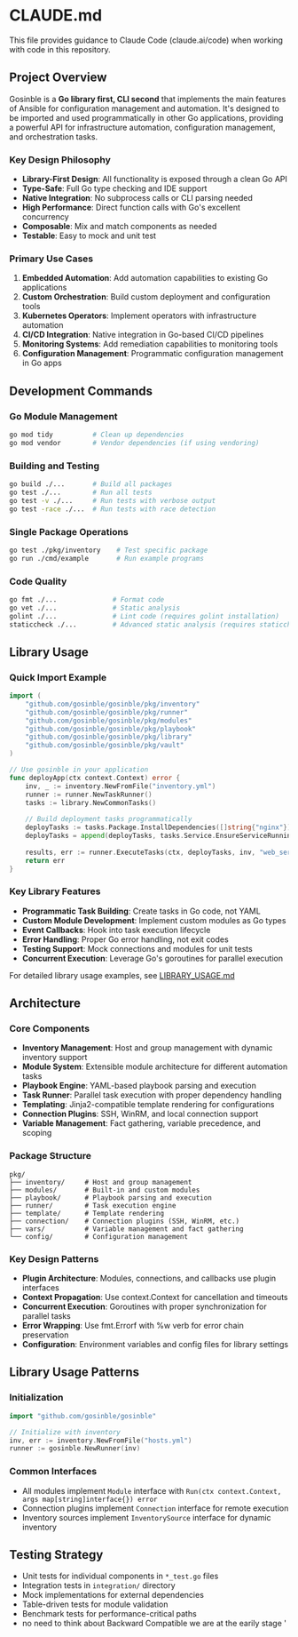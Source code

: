 # CLAUDE.md

This file provides guidance to Claude Code (claude.ai/code) when working with code in this repository.

## Project Overview
Gosinble is a **Go library first, CLI second** that implements the main features of Ansible for configuration management and automation. It's designed to be imported and used programmatically in other Go applications, providing a powerful API for infrastructure automation, configuration management, and orchestration tasks.

### Key Design Philosophy
- **Library-First Design**: All functionality is exposed through a clean Go API
- **Type-Safe**: Full Go type checking and IDE support
- **Native Integration**: No subprocess calls or CLI parsing needed
- **High Performance**: Direct function calls with Go's excellent concurrency
- **Composable**: Mix and match components as needed
- **Testable**: Easy to mock and unit test

### Primary Use Cases
1. **Embedded Automation**: Add automation capabilities to existing Go applications
2. **Custom Orchestration**: Build custom deployment and configuration tools
3. **Kubernetes Operators**: Implement operators with infrastructure automation
4. **CI/CD Integration**: Native integration in Go-based CI/CD pipelines
5. **Monitoring Systems**: Add remediation capabilities to monitoring tools
6. **Configuration Management**: Programmatic configuration management in Go apps

## Development Commands

### Go Module Management
```bash
go mod tidy          # Clean up dependencies
go mod vendor        # Vendor dependencies (if using vendoring)
```

### Building and Testing
```bash
go build ./...       # Build all packages
go test ./...        # Run all tests
go test -v ./...     # Run tests with verbose output
go test -race ./...  # Run tests with race detection
```

### Single Package Operations
```bash
go test ./pkg/inventory    # Test specific package
go run ./cmd/example       # Run example programs
```

### Code Quality
```bash
go fmt ./...              # Format code
go vet ./...              # Static analysis
golint ./...              # Lint code (requires golint installation)
staticcheck ./...         # Advanced static analysis (requires staticcheck)
```

## Library Usage

### Quick Import Example
```go
import (
    "github.com/gosinble/gosinble/pkg/inventory"
    "github.com/gosinble/gosinble/pkg/runner"
    "github.com/gosinble/gosinble/pkg/modules"
    "github.com/gosinble/gosinble/pkg/playbook"
    "github.com/gosinble/gosinble/pkg/library"
    "github.com/gosinble/gosinble/pkg/vault"
)

// Use gosinble in your application
func deployApp(ctx context.Context) error {
    inv, _ := inventory.NewFromFile("inventory.yml")
    runner := runner.NewTaskRunner()
    tasks := library.NewCommonTasks()
    
    // Build deployment tasks programmatically
    deployTasks := tasks.Package.InstallDependencies([]string{"nginx"})
    deployTasks = append(deployTasks, tasks.Service.EnsureServiceRunning("nginx")...)
    
    results, err := runner.ExecuteTasks(ctx, deployTasks, inv, "web_servers")
    return err
}
```

### Key Library Features
- **Programmatic Task Building**: Create tasks in Go code, not YAML
- **Custom Module Development**: Implement custom modules as Go types
- **Event Callbacks**: Hook into task execution lifecycle
- **Error Handling**: Proper Go error handling, not exit codes
- **Testing Support**: Mock connections and modules for unit tests
- **Concurrent Execution**: Leverage Go's goroutines for parallel execution

For detailed library usage examples, see [LIBRARY_USAGE.md](LIBRARY_USAGE.md)

## Architecture

### Core Components
- **Inventory Management**: Host and group management with dynamic inventory support
- **Module System**: Extensible module architecture for different automation tasks
- **Playbook Engine**: YAML-based playbook parsing and execution
- **Task Runner**: Parallel task execution with proper dependency handling
- **Templating**: Jinja2-compatible template rendering for configurations
- **Connection Plugins**: SSH, WinRM, and local connection support
- **Variable Management**: Fact gathering, variable precedence, and scoping

### Package Structure
```
pkg/
├── inventory/     # Host and group management
├── modules/       # Built-in and custom modules
├── playbook/      # Playbook parsing and execution
├── runner/        # Task execution engine
├── template/      # Template rendering
├── connection/    # Connection plugins (SSH, WinRM, etc.)
├── vars/          # Variable management and fact gathering
└── config/        # Configuration management
```

### Key Design Patterns
- **Plugin Architecture**: Modules, connections, and callbacks use plugin interfaces
- **Context Propagation**: Use context.Context for cancellation and timeouts
- **Concurrent Execution**: Goroutines with proper synchronization for parallel tasks
- **Error Wrapping**: Use fmt.Errorf with %w verb for error chain preservation
- **Configuration**: Environment variables and config files for library settings

## Library Usage Patterns

### Initialization
```go
import "github.com/gosinble/gosinble"

// Initialize with inventory
inv, err := inventory.NewFromFile("hosts.yml")
runner := gosinble.NewRunner(inv)
```

### Common Interfaces
- All modules implement `Module` interface with `Run(ctx context.Context, args map[string]interface{}) error`
- Connection plugins implement `Connection` interface for remote execution
- Inventory sources implement `InventorySource` interface for dynamic inventory

## Testing Strategy
- Unit tests for individual components in `*_test.go` files
- Integration tests in `integration/` directory
- Mock implementations for external dependencies
- Table-driven tests for module validation
- Benchmark tests for performance-critical paths
- no need to think about Backward Compatible we are at the earily stage '